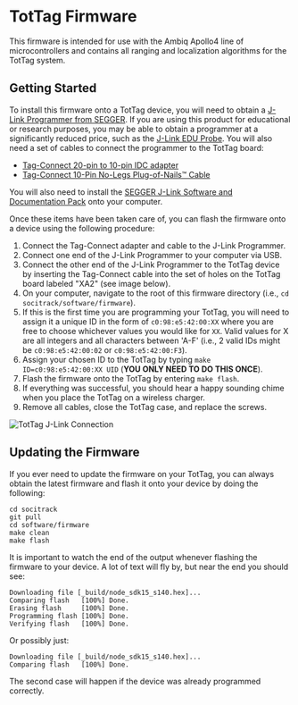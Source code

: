TotTag Firmware
===============

This firmware is intended for use with the Ambiq Apollo4 line of microcontrollers and contains all
ranging and localization algorithms for the TotTag system.

Getting Started
---------------

To install this firmware onto a TotTag device, you will need to obtain a
[J-Link Programmer from SEGGER](https://www.segger.com/products/flasher-in-circuit-programmer/). If you are using this
product for educational or research purposes, you may be able to obtain a programmer at a significantly reduced price, such
as the [J-Link EDU Probe](https://shop-us.segger.com/product-category/debug-probes/educational/). You will also need a
set of cables to connect the programmer to the TotTag board:

* [Tag-Connect 20-pin to 10-pin IDC adapter](https://www.tag-connect.com/product/tc2050-arm2010-arm-20-pin-to-tc2050-adapter)
* [Tag-Connect 10-Pin No-Legs Plug-of-Nails™ Cable](https://www.tag-connect.com/product/tc2050-idc-nl-10-pin-no-legs-cable-with-ribbon-connector)

You will also need to install the [SEGGER J-Link Software and Documentation Pack](https://www.segger.com/downloads/jlink/)
onto your computer.

Once these items have been taken care of, you can flash the firmware onto a device using the following procedure:

1. Connect the Tag-Connect adapter and cable to the J-Link Programmer.
2. Connect one end of the J-Link Programmer to your computer via USB.
3. Connect the other end of the J-Link Programmer to the TotTag device by inserting the Tag-Connect cable into the
set of holes on the TotTag board labeled "XA2" (see image below).
4. On your computer, navigate to the root of this firmware directory (i.e., `cd socitrack/software/firmware`).
5. If this is the first time you are programming your TotTag, you will need to assign it a unique ID in the form of
`c0:98:e5:42:00:XX` where you are free to choose whichever values you would like for `XX`. Valid values for X are all
integers and all characters between 'A-F' (i.e., 2 valid IDs might be `c0:98:e5:42:00:02` or `c0:98:e5:42:00:F3`).
7. Assign your chosen ID to the TotTag by typing `make ID=c0:98:e5:42:00:XX UID` (**YOU ONLY NEED TO DO THIS ONCE**).
8. Flash the firmware onto the TotTag by entering `make flash`.
9. If everything was successful, you should hear a happy sounding chime when you place the TotTag on a wireless charger.
10. Remove all cables, close the TotTag case, and replace the screws.

![TotTag J-Link Connection]()

Updating the Firmware
---------------------

If you ever need to update the firmware on your TotTag, you can always obtain the latest firmware
and flash it onto your device by doing the following:

```
cd socitrack
git pull
cd software/firmware
make clean
make flash
```

It is important to watch the end of the output whenever flashing the firmware to your device.
A lot of text will fly by, but near the end you should see:

```
Downloading file [_build/node_sdk15_s140.hex]...
Comparing flash   [100%] Done.
Erasing flash     [100%] Done.
Programming flash [100%] Done.
Verifying flash   [100%] Done.
```

Or possibly just:

```
Downloading file [_build/node_sdk15_s140.hex]...
Comparing flash   [100%] Done.
```

The second case will happen if the device was already programmed correctly.
